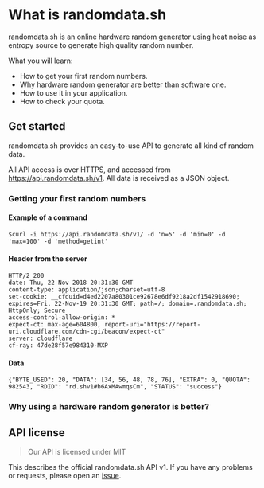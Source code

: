 # What is randomdata.sh

randomdata.sh is an online hardware random generator using heat noise as entropy source to generate high quality random number.

What you will learn:
 * How to get your first random numbers.
 * Why hardware random generator are better than software one.
 * How to use it in your application.
 * How to check your quota.

## Get started

randomdata.sh provides an easy-to-use API to generate all kind of random data.

All API access is over HTTPS, and accessed from https://api.randomdata.sh/v1. All data is received as a JSON object.

### Getting your first random numbers
#### Example of a command
```
$curl -i https://api.randomdata.sh/v1/ -d 'n=5' -d 'min=0' -d 'max=100' -d 'method=getint'
```
#### Header from the server
```
HTTP/2 200
date: Thu, 22 Nov 2018 20:31:30 GMT
content-type: application/json;charset=utf-8
set-cookie: __cfduid=d4ed2207a80301ce92678e6df9218a2df1542918690; expires=Fri, 22-Nov-19 20:31:30 GMT; path=/; domain=.randomdata.sh; HttpOnly; Secure
access-control-allow-origin: *
expect-ct: max-age=604800, report-uri="https://report-uri.cloudflare.com/cdn-cgi/beacon/expect-ct"
server: cloudflare
cf-ray: 47de28f57e984310-MXP
```
#### Data
```
{"BYTE_USED": 20, "DATA": [34, 56, 48, 78, 76], "EXTRA": 0, "QUOTA": 982543, "RDID": "rd.shv1#b6AxMAwmqsCm", "STATUS": "success"}
```

### Why using a hardware random generator is better?



## API license

> Our API is licensed under MIT

This describes the official randomdata.sh API v1. If you have any problems or requests, please open an [issue](https://github.com/RandomDataProject/randomdata.sh/issues).
